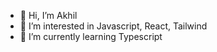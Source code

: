 - 👋 Hi, I’m Akhil
- 👀 I’m interested in Javascript, React, Tailwind
- 🌱 I’m currently learning Typescript

